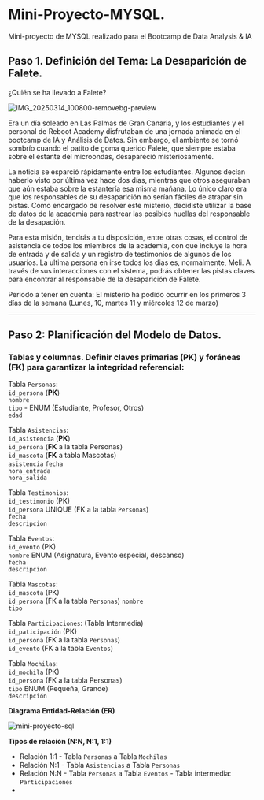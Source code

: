 # Mini-Proyecto-MYSQL.
Mini-proyecto de MYSQL realizado para el Bootcamp de Data Analysis &amp; IA

## Paso 1. Definición del Tema: La Desaparición de Falete.

¿Quién se ha llevado a Falete?

![IMG_20250314_100800-removebg-preview](https://github.com/user-attachments/assets/3a243dc9-1b17-423e-99ee-2565ee406bbb)


Era un día soleado en Las Palmas de Gran Canaria, y los estudiantes y el personal de Reboot Academy disfrutaban de una jornada animada en el bootcamp de IA y Análisis de Datos. Sin embargo, el ambiente se tornó sombrío cuando el patito de goma querido Falete, que siempre estaba sobre el estante del microondas, desapareció misteriosamente.

La noticia se esparció rápidamente entre los estudiantes. Algunos decían haberlo visto por última vez hace dos días, mientras que otros aseguraban que aún estaba sobre la estantería esa misma mañana. Lo único claro era que los responsables de su desaparición no serían fáciles de atrapar sin pistas.
Como encargado de resolver este misterio, decidiste utilizar la base de datos de la academia para rastrear las posibles huellas del responsable de la desapación. 

Para esta misión, tendrás a tu disposición, entre otras cosas, el control de asistencia de todos los miembros de la academia, con que incluye la hora de entrada y de salida y un registro de testimonios de algunos de los usuarios. La ultima persona en irse todos los dias es, normalmente, Meli. A través de sus interacciones con el sistema, podrás obtener las pistas claves para encontrar al responsable  de la desaparición de Falete.

Periodo a tener en cuenta: El misterio ha podido ocurrir en los primeros 3 días de la semana (Lunes, 10, martes 11 y miércoles 12  de marzo)
______________________________________________________________________________________________________________________________________

## Paso 2: Planificación del Modelo de Datos.

### Tablas y columnas. Definir claves primarias (PK) y foráneas (FK) para garantizar la integridad referencial:

Tabla `Personas`:  
`id_persona` (**PK**)  
`nombre`  
`tipo` - ENUM (Estudiante, Profesor, Otros)  
`edad`  

Tabla `Asistencias`:  
`id_asistencia` (**PK**)  
`id_persona` (**FK** a la tabla Personas)  
`id_mascota` (**FK** a tabla Mascotas)  
`asistencia` 
`fecha`  
`hora_entrada`  
`hora_salida`  

Tabla `Testimonios`:  
`id_testimonio` (PK)  
`id_persona` UNIQUE (FK a la tabla `Personas`)  
`fecha`  
`descripcion`  

Tabla `Eventos`:  
`id_evento` (PK)  
`nombre` ENUM (Asignatura, Evento especial, descanso)  
`fecha`  
`descripcion`  

Tabla `Mascotas`:  
`id_mascota` (PK)  
`id_persona` (FK a la tabla `Personas`)
`nombre`  
`tipo`  

Tabla `Participaciones`: (Tabla Intermedia)  
`id_paticipación` (PK)  
`id_persona` (FK a la tabla `Personas`)  
`id_evento` (FK a la tabla `Eventos`)  

Tabla `Mochilas`:  
`id_mochila` (PK)  
`id_persona` (FK a la tabla Personas)  
`tipo` ENUM (Pequeña, Grande)  
`descripción`  

**Diagrama Entidad-Relación (ER)**


![mini-proyecto-sql](https://github.com/user-attachments/assets/29efffda-9971-446d-a1f6-ca0964e39a46)


**Tipos de relación (N:N, N:1, 1:1)**

- Relación 1:1 - Tabla `Personas`     a Tabla `Mochilas`
- Relación N:1 - Tabla `Asistencias`  a Tabla `Personas`
- Relación N:N - Tabla `Personas`     a Tabla `Eventos` - Tabla intermedia: `Participaciones`
- 
